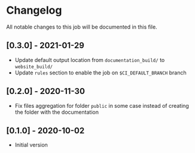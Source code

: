 # Changelog
All notable changes to this job will be documented in this file.

## [0.3.0] - 2021-01-29
* Update default output location from `documentation_build/` to `website_build/`
* Update `rules` section to enable the job on `$CI_DEFAULT_BRANCH` branch

## [0.2.0] - 2020-11-30
* Fix files aggregation for folder `public` in some case instead of creating the folder with the documentation

## [0.1.0] - 2020-10-02
* Initial version
